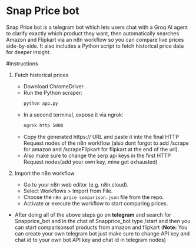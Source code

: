# Snap Price bot

Snap Price bot is a telegram bot which lets users chat with a Groq AI agent to clarify exactly which product they want, then automatically searches Amazon and Flipkart via an n8n workflow so you can compare live prices side-by-side. It also includes a Python script to fetch historical price data for deeper insight.

#Instructions

1. Fetch historical prices
   - Download ChromeDriver .  
   - Run the Python scraper:  
     ```bash
     python app.py
     ```  
   - In a second terminal, expose it via ngrok:  
     ```bash
     ngrok http 5000
     ```  
   - Copy the generated https:// URL and paste it into the final HTTP Request nodes of the n8n workflow (also dont forgot to add /scrape for amazon and /scrapeFlipkart for flipkart at the end of the url).
   - Also make sure to change the serp api keys in the first HTTP Request nodes(add your own key, mine got exhausted)

2. Import the n8n workflow  
   - Go to your n8n web editor (e.g. n8n.cloud).  
   - Select Workflows > Import from File.  
   - Choose the `n8n price comparison.json` file from the repo.  
   - Activate or execute the workflow to start comparing prices.
- After doing all of the above steps go on **telegram** and search for Snapprice_bot and in the chat of Snapprice_bot type /start and then you can start comparisonsof products from amazon and flipkart (**Note:** You can create your own telegram bot just make sure to change API key and chat id to your own bot API key and chat id in telegram nodes) 
